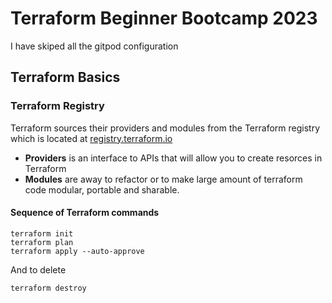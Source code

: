 # Terraform Beginner Bootcamp 2023

I have skiped all the gitpod configuration

## Terraform Basics

### Terraform Registry

Terraform sources their providers and modules from the Terraform registry which is located at [registry.terraform.io](https://registry.terraform.io/)

- **Providers** is an interface to APIs that will allow you to create resorces in Terraform
- **Modules** are away to refactor or to make large amount of terraform code modular, portable and sharable.

#### Sequence of Terraform commands
```
terraform init
terraform plan
terraform apply --auto-approve
```
And to delete 
```
terraform destroy
```